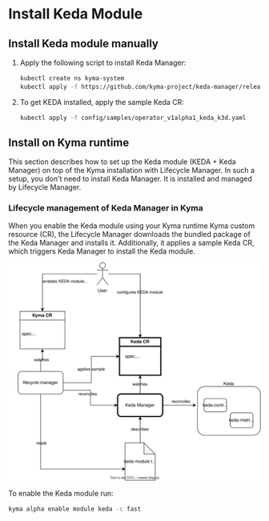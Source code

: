 # Install Keda Module

## Install Keda module manually

1. Apply the following script to install Keda Manager:

   ```bash
   kubectl create ns kyma-system
   kubectl apply -f https://github.com/kyma-project/keda-manager/releases/latest/download/keda-manager.yaml
   ```

2. To get KEDA installed, apply the sample Keda CR:

   ```bash
   kubectl apply -f config/samples/operator_v1alpha1_keda_k3d.yaml
   ```

## Install on Kyma runtime

This section describes how to set up the Keda module (KEDA + Keda Manager) on top of the Kyma installation with Lifecycle Manager.
In such a setup, you don't need to install Keda Manager. It is installed and managed by Lifecycle Manager.

### Lifecycle management of Keda Manager in Kyma

When you enable the Keda module using your Kyma runtime Kyma custom resource (CR), the Lifecycle Manager downloads the bundled package of the Keda Manager and installs it. Additionally, it applies a sample Keda CR, which triggers Keda Manager to install the Keda module.

![a](assets/keda-lm-overview.drawio.svg)

To enable the Keda module run:

   ```bash
   kyma alpha enable module keda -c fast
   ```